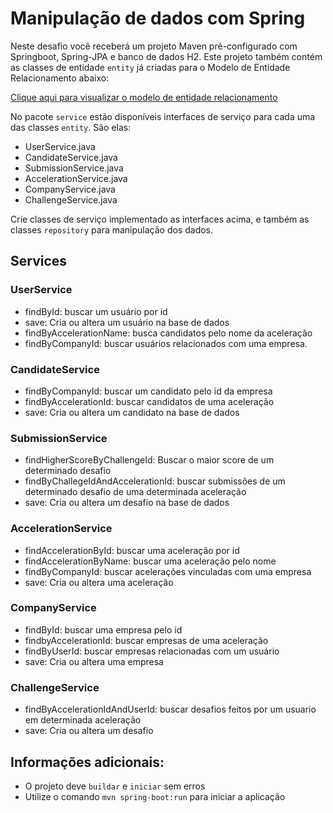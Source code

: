 # Manipulação de dados com Spring

Neste desafio você receberá um projeto Maven pré-configurado com Springboot, Spring-JPA e banco de dados H2. Este projeto também contém as classes de entidade `entity` já criadas para o Modelo de Entidade Relacionamento abaixo:

[Clique aqui para visualizar o modelo de entidade relacionamento](https://codenation-challenges.s3-us-west-1.amazonaws.com/java-10/codenation-sample-2.png)

No pacote `service` estão disponíveis interfaces de serviço para cada uma das classes `entity`.
São elas:

- UserService.java
- CandidateService.java
- SubmissionService.java
- AccelerationService.java
- CompanyService.java
- ChallengeService.java

Crie classes de serviço implementado as interfaces acima, e também as classes `repository` para manipulação dos dados.

## Services

### UserService

- findById: buscar um usuário por id
- save: Cria ou altera um usuário na base de dados
- findByAccelerationName: busca candidatos pelo nome da aceleração
- findByCompanyId: buscar usuários relacionados com uma empresa.

### CandidateService

- findByCompanyId: buscar um candidato pelo id da empresa 
- findByAccelerationId: buscar candidatos de uma aceleração
- save: Cria ou altera um candidato na base de dados	

### SubmissionService

- findHigherScoreByChallengeId: Buscar o maior score de um determinado desafio
- findByChallegeIdAndAccelerationId: buscar submissões de um determinado desafio de uma determinada aceleração
- save: Cria ou altera um desafio na base de dados

### AccelerationService

- findAccelerationById: buscar uma aceleração por id
- findAccelerationByName: buscar uma aceleração pelo nome
- findByCompanyId: buscar acelerações vinculadas com uma empresa
- save: Cria ou altera uma aceleração

### CompanyService

- findById: buscar uma empresa pelo id
- findbyAccelerationId: buscar empresas de uma aceleração
- findByUserId: buscar empresas relacionadas com um usuário
- save: Cria ou altera uma empresa

### ChallengeService

- findByAccelerationIdAndUserId: buscar desafios feitos por um usuario em determinada aceleração
- save: Cria ou altera um desafio

##  Informações adicionais:
- O projeto deve `buildar` e `iniciar` sem erros
- Utilize o comando `mvn spring-boot:run` para iniciar a aplicação
